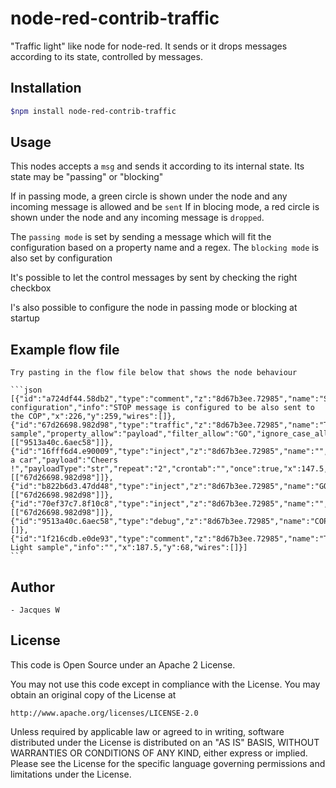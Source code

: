 # node-red-contrib-traffic
"Traffic light" like node for node-red. It sends or it drops messages according to its state, controlled by messages.

## Installation
```bash
$npm install node-red-contrib-traffic
```

## Usage

  This nodes accepts a `msg` and sends it according to its internal state. Its state may be "passing" or "blocking"

  If in passing mode, a green circle is shown under the node and any incoming message is allowed and be ``sent``
  If in blocing mode, a red circle is shown under the node and any incoming message is ``dropped``.

  The `passing mode` is set by sending a message which will fit the configuration based on a property name and a regex.
  The `blocking mode` is also set by configuration

  It's possible to let the control messages by sent by checking the right checkbox

  I's also possible to configure the node in passing mode or blocking at startup

## Example flow file

	Try pasting in the flow file below that shows the node behaviour 

	```json
	[{"id":"a724df44.58db2","type":"comment","z":"8d67b3ee.72985","name":"STOP configuration","info":"STOP message is configured to be also sent to the COP","x":226,"y":259,"wires":[]},{"id":"67d26698.982d98","type":"traffic","z":"8d67b3ee.72985","name":"Traffic sample","property_allow":"payload","filter_allow":"GO","ignore_case_allow":false,"send_allow":false,"property_stop":"payload","filter_stop":"stop","ignore_case_stop":true,"send_stop":true,"default_start":false,"x":362.5,"y":145,"wires":[["9513a40c.6aec58"]]},{"id":"16fff6d4.e90009","type":"inject","z":"8d67b3ee.72985","name":"","topic":"I'm a car","payload":"Cheers !","payloadType":"str","repeat":"2","crontab":"","once":true,"x":147.5,"y":141,"wires":[["67d26698.982d98"]]},{"id":"b822b6d3.47dd48","type":"inject","z":"8d67b3ee.72985","name":"GO","topic":"","payload":"GO","payloadType":"str","repeat":"","crontab":"","once":false,"x":117.5,"y":197,"wires":[["67d26698.982d98"]]},{"id":"70ef37c7.8f10c8","type":"inject","z":"8d67b3ee.72985","name":"","topic":"","payload":"STOP","payloadType":"str","repeat":"","crontab":"","once":false,"x":117.5,"y":238,"wires":[["67d26698.982d98"]]},{"id":"9513a40c.6aec58","type":"debug","z":"8d67b3ee.72985","name":"COP","active":true,"console":"false","complete":"payload","x":530.5,"y":186,"wires":[]},{"id":"1f216cdb.e0de93","type":"comment","z":"8d67b3ee.72985","name":"Traffic Light sample","info":"","x":187.5,"y":68,"wires":[]}]
	```

## Author

	- Jacques W

## License

This code is Open Source under an Apache 2 License.

You may not use this code except in compliance with the License. You may obtain an original copy of the License at

    http://www.apache.org/licenses/LICENSE-2.0

Unless required by applicable law or agreed to in writing, software distributed under the License is distributed on an
"AS IS" BASIS, WITHOUT WARRANTIES OR CONDITIONS OF ANY KIND, either express or implied. Please see the
License for the specific language governing permissions and limitations under the License.




